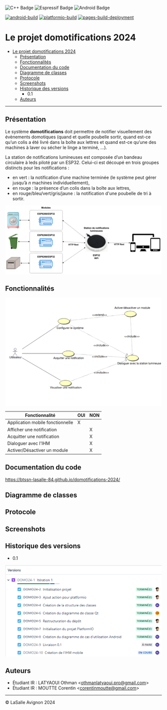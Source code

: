![C++ Badge](https://img.shields.io/badge/C%2B%2B-00599C?logo=cplusplus&logoColor=fff&style=plastic) ![Espressif Badge](https://img.shields.io/badge/Espressif-E7352C?logo=espressif&logoColor=fff&style=plastic) ![Android Badge](https://img.shields.io/badge/Android-3DDC84?logo=android&logoColor=fff&style=plastic)

[![android-build](https://github.com/btssn-lasalle-84/domotifications-2024/actions/workflows/android-build.yml/badge.svg)](https://github.com/btssn-lasalle-84/domotifications-2024/actions/workflows/android-build.yml) [![platformio-build](https://github.com/btssn-lasalle-84/domotifications-2024/actions/workflows/build-platformio.yml/badge.svg)](https://github.com/btssn-lasalle-84/domotifications-2024/actions/workflows/build-platformio.yml) [![pages-build-deployment](https://github.com/btssn-lasalle-84/domotifications-2024/actions/workflows/pages/pages-build-deployment/badge.svg?branch=develop)](https://github.com/btssn-lasalle-84/domotifications-2024/actions/workflows/pages/pages-build-deployment)

# Le projet domotifications 2024

- [Le projet domotifications 2024](#le-projet-domotifications-2024)
  - [Présentation](#présentation)
  - [Fonctionnalités](#fonctionnalités)
  - [Documentation du code](#documentation-du-code)
  - [Diagramme de classes](#diagramme-de-classes)
  - [Protocole](#protocole)
  - [Screenshots](#screenshots)
  - [Historique des versions](#historique-des-versions)
    - 0.1
  - [Auteurs](#auteurs)

---

## Présentation

Le système **domotifications** doit permettre de notifier visuellement des évènements domotiques (quand et quelle poubelle sortir, quand est-ce qu’un colis a été livré dans la boîte aux lettres et quand est-ce qu’une des machines à laver ou sécher le linge a terminé, ...).

La station de notifications lumineuses est composée d’un bandeau circulaire à leds piloté par un ESP32. Celui-ci est découpé en trois groupes distincts pour les notifications :

- en vert : la notification d’une machine terminée (le système peut gérer jusqu’à _n_ machines individuellement),
- en rouge : la présence d’un colis dans la boîte aux lettres,
- en rouge/bleu/vert/gris/jaune : la notification d'une poubelle de tri à sortir.


![alt text](images/modules.png)

## Fonctionnalités

![diagramme-cas-utilisation.PNG](images%2Fdiagramme-cas-utilisation.PNG)

| Fonctionnalité                         | OUI  | NON |
|----------------------------------------|------|-----|
| Application mobile fonctionnelle       |  X   |     |
| Afficher une notification              |      |  X  |
| Acquitter une notification             |      |  X  |
| Dialoguer avec l'IHM                   |      |  X  |
| Activer/Désactiver un module           |      |  X  |



## Documentation du code

https://btssn-lasalle-84.github.io/domotifications-2024/

## Diagramme de classes



## Protocole


## Screenshots


## Historique des versions

- 0.1

![alt text](images/jira.PNG)

## Auteurs

- Étudiant IR : LATYAOUI Othman <<othmanlatyaoui.pro@gmail.com>>
- Étudiant IR : MOUTTE Corentin <<corentinmoutte@gmail.com>>

---
©️ LaSalle Avignon 2024
